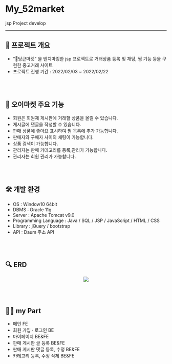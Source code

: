 # My_52market
jsp Project develop
<hr>
<h2 dir="auto">
  <h2 dir="auto">
  🥦 프로젝트 개요
</h2>
<ul dir="auto">
  <li> "🥕당근마켓" 을 벤치마킹한 jsp 프로젝트로 거래상품 등록 및 채팅, 찜 기능 등을 구현한 중고거래 사이트</li>
  <li>프로젝트 진행 기간 :  2022/02/03 ~ 2022/02/22</li>
</ul>
</h2> 
</br>
</br>

<h2 dir="auto">
 🥒 오이마켓 주요 기능
</h2>
<ul dir="auto">
  <li>회원은 회원제 게시판에 거래할 상품을 올릴 수 있습니다.</li>
  <li>게시글에 댓글을 작성할 수 있습니다.</li>
  <li>판매 상품에 좋아요 표시하여 찜 목록에 추가 가능합니다.</li>
  <li>판매자와 구매자 사이의 채팅이 가능합니다.</li>
  <li>상품 검색이 가능합니다.</li>
  <li>관리자는 판매 카테고리를 등록,관리가 가능합니다.</li>
  <li>관리자는 회원 관리가 가능합니다.</li>
</ul>
</br>
</br>

<h2 dir="auto">
 🛠️ 개발 환경
</h2>
<ul dir="auto">
  <li>OS : Window10 64bit</li>
  <li>DBMS : Oracle 11g</li>
  <li>Server : Apache Tomcat v9.0</li>
  <li>Programming Language : Java / SQL / JSP / JavaScript / HTML / CSS</li>
  <li>Library :  jQuery / bootstrap </li>
  <li>API : Daum 주소 API </li>
</ul>
</br>
</br>
<h2 dir="auto">
 🔍 ERD
</h2>
  <p align="center" dir="auto">
    <img src="https://user-images.githubusercontent.com/96780693/164410674-58ca213a-3a54-4e11-9f31-1193bf82a43c.png" style="max-width: 100%;">
  </p>
</br>
</br>

<h2>
 🙋‍♀️ my Part
</h2>
  <ul dir="auto">
    <li>메인 FE  </li>
    <li>회원 가입 · 로그인 BE </li>
    <li>마이페이지 BE&FE  </li>  
    <li>판매 게시판 글 등록 BE&FE  </li>
    <li>판매 게시판 댓글 등록, 수정 BE&FE </li>
    <li>카테고리 등록, 수정 삭제 BE&FE </li>
  </ul>
  </br>
  </br>

